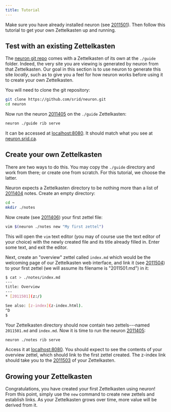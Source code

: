 ```yaml
---
title: Tutorial
---
```


Make sure you have already installed neuron (see [2011501](zcf://installing)). Then follow this tutorial to get your own Zettelkasten up and running.

## Test with an existing Zettelkasten

The [neuron git repo](https://github.com/srid/neuron) comes with a Zettelkasten of its own at the `./guide` folder. Indeed, the very site you are viewing is generated by neuron from that Zettelkasten. Our goal in this section is to use neuron to generate this site *locally*, such as to give you a feel for how neuron works before using it to create your own Zettelkasten.

You will need to clone the git repository:

```bash
git clone https://github.com/srid/neuron.git
cd neuron
```

Now run the neuron [2011405](zcf://web-intr) on the `./guide` Zettelkasten:

```bash
neuron ./guide rib serve
```

It can be accessed at [localhost:8080](http://localhost:8080). It should match what you see at [neuron.srid.ca](https://neuron.srid.ca).

## Create your own Zettelkasten

There are two ways to do this. You may copy the `./guide` directory and work from there; or create one from scratch. For this tutorial, we choose the latter.

Neuron expects a Zettelkasten directory to be nothing more than a list of [2011404](zcf://z-md) notes. Create an empty directory:

```bash
cd ~
mkdir ./notes
```

Now create (see [2011406](zcf://editing)) your first zettel file:

```bash
vim $(neuron ./notes new "My first zettel")
```

This will open the `vim` text editor (you may of course use the text editor of your choice) with the newly created file and its title already filled in. Enter some text, and exit the editor. 

Next, create an "overview" zettel called `index.md` which would be the welcoming page of our Zettelkasten web interface, and link it (see [2011504](zcf://linking)) to your first zettel (we will assume its filename is "2011501.md") in it:

```bash
$ cat > ./notes/index.md
---
title: Overview
---
* [2011501](z:/)

See also: [z-index](z-index.html).
^D
$
```

Your Zettelkasten directory should now contain two zettels---named `2011501.md` and `index.md`.  Now it is time to run the neuron [2011405](zcf://web-intr):

```bash
neuron ./notes rib serve 
```

Access it at [localhost:8080](http://localhost:8080). You should expect to see the contents of your overview zettel, which should link to the first zettel created. The z-index link should take you to the [2011503](zcf://graph-view) of your Zettelkasten.

## Growing your Zettelkasten

Congratulations, you have created your first Zettelkasten using neuron! From this point, simply use the `new` command to create new zettels and establish links. As your Zettelkasten grows over time, more value will be derived from it.
